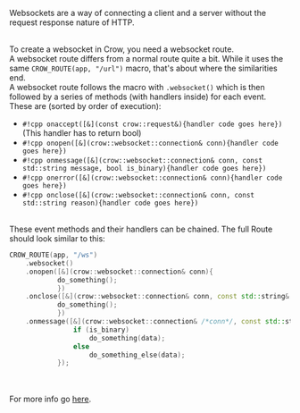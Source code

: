 Websockets are a way of connecting a client and a server without the request response nature of HTTP.<br><br>

To create a websocket in Crow, you need a websocket route.<br>
A websocket route differs from a normal route quite a bit. While it uses the same `CROW_ROUTE(app, "/url")` macro, that's about where the similarities end.<br>
A websocket route follows the macro with `.websocket()` which is then followed by a series of methods (with handlers inside) for each event. These are (sorted by order of execution):

- `#!cpp onaccept([&](const crow::request&){handler code goes here})` (This handler has to return bool)
- `#!cpp onopen([&](crow::websocket::connection& conn){handler code goes here})`
- `#!cpp onmessage([&](crow::websocket::connection& conn, const std::string message, bool is_binary){handler code goes here})`
- `#!cpp onerror([&](crow::websocket::connection& conn){handler code goes here})`
- `#!cpp onclose([&](crow::websocket::connection& conn, const std::string reason){handler code goes here})`<br><br>

These event methods and their handlers can be chained. The full Route should look similar to this:
```cpp
CROW_ROUTE(app, "/ws")
    .websocket()
    .onopen([&](crow::websocket::connection& conn){
            do_something();
            })
    .onclose([&](crow::websocket::connection& conn, const std::string& reason){
            do_something();
            })
    .onmessage([&](crow::websocket::connection& /*conn*/, const std::string& data, bool is_binary){
                if (is_binary)
                    do_something(data);
                else
                    do_something_else(data);
            });
```
<br><br>
For more info go [here](../../reference/classcrow_1_1_web_socket_rule.html).
